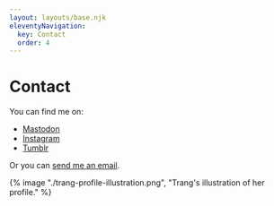 ```yaml
---
layout: layouts/base.njk
eleventyNavigation:
  key: Contact
  order: 4
---
```


# Contact

You can find me on: 
- <a href="https://mas.to/@tomatosoul" target="_blank">Mastodon</a>
- <a href="https://www.instagram.com/pagedeciel/" target="_blank">Instagram</a>
- <a href="https://wakamidori.tumblr.com/" target="_blank">Tumblr</a>

Or you can <a href="mailto:thientrangvu@proton.me?subject=Hi there">send me an email</a>.

{% image "./trang-profile-illustration.png", "Trang's illustration of her profile." %}